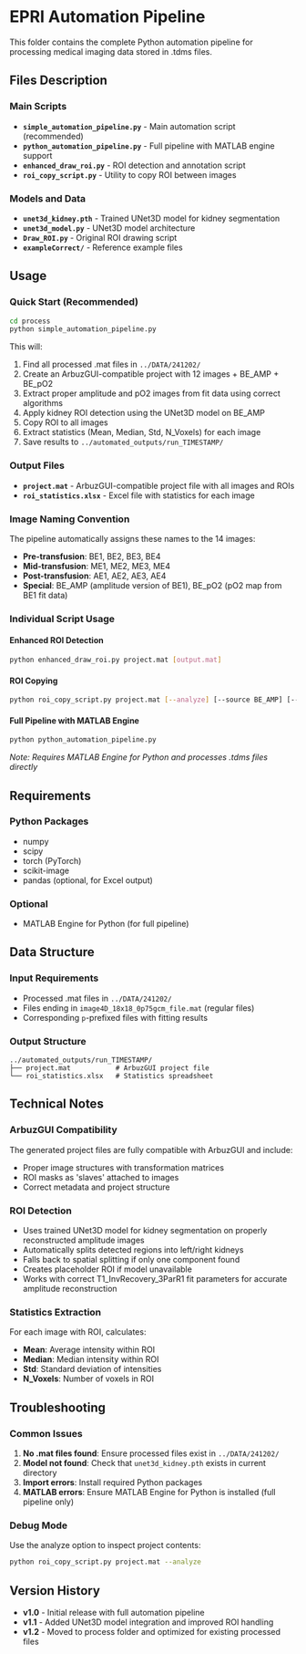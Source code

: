 # EPRI Automation Pipeline

This folder contains the complete Python automation pipeline for processing medical imaging data stored in .tdms files.

## Files Description

### Main Scripts
- **`simple_automation_pipeline.py`** - Main automation script (recommended)
- **`python_automation_pipeline.py`** - Full pipeline with MATLAB engine support
- **`enhanced_draw_roi.py`** - ROI detection and annotation script
- **`roi_copy_script.py`** - Utility to copy ROI between images

### Models and Data
- **`unet3d_kidney.pth`** - Trained UNet3D model for kidney segmentation
- **`unet3d_model.py`** - UNet3D model architecture
- **`Draw_ROI.py`** - Original ROI drawing script
- **`exampleCorrect/`** - Reference example files

## Usage

### Quick Start (Recommended)
```bash
cd process
python simple_automation_pipeline.py
```

This will:
1. Find all processed .mat files in `../DATA/241202/`
2. Create an ArbuzGUI-compatible project with 12 images + BE_AMP + BE_pO2
3. Extract proper amplitude and pO2 images from fit data using correct algorithms
4. Apply kidney ROI detection using the UNet3D model on BE_AMP
5. Copy ROI to all images
6. Extract statistics (Mean, Median, Std, N_Voxels) for each image
7. Save results to `../automated_outputs/run_TIMESTAMP/`

### Output Files
- **`project.mat`** - ArbuzGUI-compatible project file with all images and ROIs
- **`roi_statistics.xlsx`** - Excel file with statistics for each image

### Image Naming Convention
The pipeline automatically assigns these names to the 14 images:
- **Pre-transfusion**: BE1, BE2, BE3, BE4
- **Mid-transfusion**: ME1, ME2, ME3, ME4  
- **Post-transfusion**: AE1, AE2, AE3, AE4
- **Special**: BE_AMP (amplitude version of BE1), BE_pO2 (pO2 map from BE1 fit data)

### Individual Script Usage

#### Enhanced ROI Detection
```bash
python enhanced_draw_roi.py project.mat [output.mat]
```

#### ROI Copying
```bash
python roi_copy_script.py project.mat [--analyze] [--source BE_AMP] [--output updated.mat]
```

#### Full Pipeline with MATLAB Engine
```bash
python python_automation_pipeline.py
```
*Note: Requires MATLAB Engine for Python and processes .tdms files directly*

## Requirements

### Python Packages
- numpy
- scipy
- torch (PyTorch)
- scikit-image
- pandas (optional, for Excel output)

### Optional
- MATLAB Engine for Python (for full pipeline)

## Data Structure

### Input Requirements
- Processed .mat files in `../DATA/241202/`
- Files ending in `image4D_18x18_0p75gcm_file.mat` (regular files)
- Corresponding `p`-prefixed files with fitting results

### Output Structure
```
../automated_outputs/run_TIMESTAMP/
├── project.mat           # ArbuzGUI project file
└── roi_statistics.xlsx   # Statistics spreadsheet
```

## Technical Notes

### ArbuzGUI Compatibility
The generated project files are fully compatible with ArbuzGUI and include:
- Proper image structures with transformation matrices
- ROI masks as 'slaves' attached to images
- Correct metadata and project structure

### ROI Detection
- Uses trained UNet3D model for kidney segmentation on properly reconstructed amplitude images
- Automatically splits detected regions into left/right kidneys
- Falls back to spatial splitting if only one component found
- Creates placeholder ROI if model unavailable
- Works with correct T1_InvRecovery_3ParR1 fit parameters for accurate amplitude reconstruction

### Statistics Extraction
For each image with ROI, calculates:
- **Mean**: Average intensity within ROI
- **Median**: Median intensity within ROI  
- **Std**: Standard deviation of intensities
- **N_Voxels**: Number of voxels in ROI

## Troubleshooting

### Common Issues
1. **No .mat files found**: Ensure processed files exist in `../DATA/241202/`
2. **Model not found**: Check that `unet3d_kidney.pth` exists in current directory
3. **Import errors**: Install required Python packages
4. **MATLAB errors**: Ensure MATLAB Engine for Python is installed (full pipeline only)

### Debug Mode
Use the analyze option to inspect project contents:
```bash
python roi_copy_script.py project.mat --analyze
```

## Version History
- **v1.0** - Initial release with full automation pipeline
- **v1.1** - Added UNet3D model integration and improved ROI handling
- **v1.2** - Moved to process folder and optimized for existing processed files

